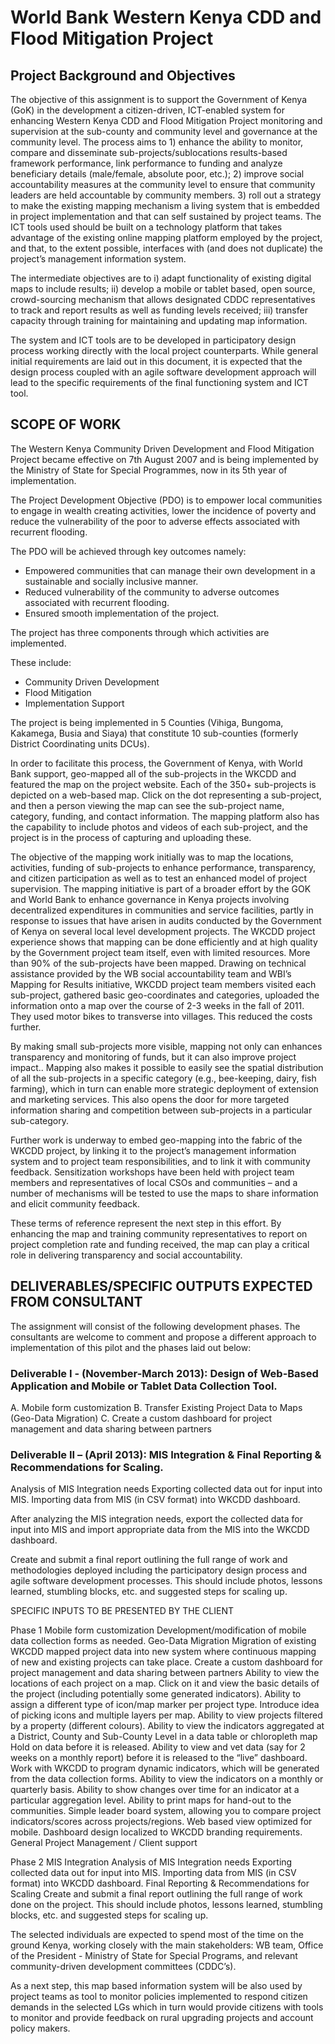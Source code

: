 # World Bank Western Kenya CDD and Flood Mitigation Project

## Project Background and Objectives

The objective of this assignment is to support the Government of Kenya (GoK) in the development a citizen-driven, ICT-enabled system for enhancing Western Kenya CDD and Flood Mitigation Project monitoring and supervision at the sub-county and community level and governance at the community level.  The process aims to 1) enhance the ability to monitor, compare and disseminate sub-projects/sublocations results-based framework performance, link performance to funding and analyze beneficiary details (male/female, absolute poor, etc.); 2) improve social accountability measures at the community level to ensure that community leaders are held accountable by community members. 3) roll out a strategy to make the existing mapping mechanism a living system that is embedded in project implementation and that can self sustained by project teams. The ICT tools used should be built on a technology platform that takes advantage of the existing online mapping platform employed by the project, and that, to the extent possible, interfaces with (and does not duplicate) the project’s management information system.

The intermediate objectives are to i) adapt functionality of existing digital maps to include  results; ii) develop a mobile or tablet based, open source, crowd-sourcing mechanism that allows designated  CDDC representatives to track and report results as well as funding levels received; iii) transfer capacity through training for maintaining and updating map information. 

The system and ICT tools are to be developed in participatory design process working directly with the local project counterparts. While general initial requirements are laid out in this document, it is expected that the design process coupled with an agile software development approach will lead to the specific requirements of the final functioning system and ICT tool. 


## SCOPE OF WORK 

The Western Kenya Community Driven Development and Flood Mitigation Project became effective on 7th August 2007 and is being implemented by the Ministry of State for Special Programmes, now in its 5th year of implementation.

The Project Development Objective (PDO) is to empower local communities to engage in wealth creating activities, lower the incidence of poverty and reduce the vulnerability of the poor to adverse effects associated with recurrent flooding. 

The PDO will be achieved through key outcomes namely:
* Empowered communities that can manage their own development in a sustainable and socially inclusive manner.
* Reduced vulnerability of the community to adverse outcomes associated with recurrent flooding.
* Ensured smooth implementation of the project.  

The project has three components through which activities are implemented. 

These include:
* Community Driven Development
* Flood Mitigation
* Implementation Support

The project is being implemented in 5 Counties (Vihiga, Bungoma, Kakamega, Busia and Siaya) that constitute 10 sub-counties (formerly District Coordinating units DCUs).

In order to facilitate this process, the Government of Kenya, with World Bank support, geo-mapped all of the sub-projects in the WKCDD and featured the map on the project website.  Each of the 350+ sub-projects is depicted on a web-based map.  Click on the dot representing a sub-project, and then a person viewing the map can see the sub-project name, category, funding, and contact information. The mapping platform also has the capability to include photos and videos of each sub-project, and the project is in the process of capturing and uploading these.

The objective of the mapping work initially was to map the locations, activities, funding of sub-projects to enhance performance, transparency, and citizen participation as well as to test an enhanced model of project supervision.
The mapping initiative is part of a broader effort by the GOK and World Bank to enhance governance in Kenya projects involving decentralized expenditures in communities and service facilities, partly in response to issues that have arisen in audits conducted by the Government of Kenya on several local level development projects. The WKCDD project experience shows that mapping can be done efficiently and at high quality by the Government project team itself, even with limited resources. More than 90% of the sub-projects have been mapped. Drawing on technical assistance provided by the WB social accountability team and WBI’s Mapping for Results initiative, WKCDD project team members visited each sub-project, gathered basic geo-coordinates and categories, uploaded the information onto a map over the course of 2-3 weeks in the fall of 2011. They used motor bikes to transverse into villages. This reduced the costs further.

By making small sub-projects more visible, mapping not only can enhances transparency and monitoring of funds, but it can also improve project impact.. Mapping also makes it possible to easily see the spatial distribution of all the sub-projects in a specific category (e.g., bee-keeping, dairy, fish farming), which in turn can enable more strategic deployment of extension and marketing services. This also opens the door for more targeted information sharing and competition between sub-projects in a particular sub-category. 

Further work is underway to embed geo-mapping into the fabric of the WKCDD project, by linking it to the project’s management information system and to project team responsibilities, and to link it with community feedback.   Sensitization workshops have been held with project team members and representatives of local CSOs and communities – and a number of mechanisms will be tested to use the maps to share information and elicit community feedback.  

These terms of reference represent the next step in this effort. By enhancing the map and training community representatives to report on project completion rate and funding received, the map can play a critical role in delivering transparency and social accountability.


## DELIVERABLES/SPECIFIC OUTPUTS EXPECTED FROM CONSULTANT

The assignment will consist of the following development phases.  The consultants are welcome to comment and propose a different approach to implementation of this pilot and the phases laid out below:  

### Deliverable I - (November-March 2013): Design of Web-Based Application and Mobile or Tablet Data Collection Tool.

A. Mobile form customization
B. Transfer Existing Project Data to Maps (Geo-Data Migration)
C.  Create a custom dashboard for project management and data sharing between partners

### Deliverable II – (April 2013): MIS Integration & Final Reporting & Recommendations for Scaling.

Analysis of MIS Integration needs
Exporting collected data out for input into MIS.
Importing data from MIS (in CSV format) into WKCDD dashboard.

After analyzing the MIS integration needs, export the collected data for input into MIS and import appropriate data from the MIS into the WKCDD dashboard.

Create and submit a final report outlining the full range of work and methodologies deployed including the participatory design process and agile software development processes. This should include photos, lessons learned, stumbling blocks, etc. and suggested steps for scaling up.


SPECIFIC INPUTS TO BE PRESENTED BY THE CLIENT

Phase 1
Mobile form customization
Development/modification of mobile data collection forms as needed. 
Geo-Data Migration
Migration of existing WKCDD mapped project data into new system where continuous mapping of new and existing projects can take place.
Create a custom dashboard for project management and data sharing between partners
Ability to view the locations of each project on a map.  Click on it and view the basic details of the project (including potentially some generated indicators).
Ability to assign a different type of icon/map marker per project type.  Introduce idea of picking icons and multiple layers per map.
Ability to view projects filtered by a property (different colours).
Ability to view the indicators aggregated at a District, County and Sub-County Level in a data table or chloropleth map
Hold on data before it is released.  Ability to view and vet data (say for 2 weeks on a monthly report) before it is released to the “live” dashboard.
Work with WKCDD to program dynamic indicators, which will be generated from the data collection forms.
Ability to view the indicators on a monthly or quarterly basis. Ability to show changes over time for an indicator at a particular aggregation level.
Ability to print maps for hand-out to the communities.
Simple leader board system, allowing you to compare project indicators/scores across projects/regions.  Web based view optimized for mobile.
Dashboard design localized to WKCDD branding requirements.
General Project Management / Client support

Phase 2
MIS Integration
Analysis of MIS Integration needs
Exporting collected data out for input into MIS.
Importing data from MIS (in CSV format) into WKCDD dashboard.
Final Reporting & Recommendations for Scaling
Create and submit a final report outlining the full range of work done on the project. This should include photos, lessons learned, stumbling blocks, etc. and suggested steps for scaling up.

The selected individuals are expected to spend most of the time on the ground Kenya, working closely with the main stakeholders: WB team, Office of the President - Ministry of State for Special Programs, and relevant community-driven development committees (CDDC’s).

As a next step, this map based information system will be also used by project teams as tool to monitor policies implemented to respond citizen demands  in the selected LGs which in turn would provide citizens with tools to monitor and provide feedback on rural upgrading projects and account policy makers.  

